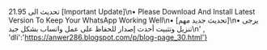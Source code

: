 تحديث الى 21.95
[Important Update]\n• Please Download And Install Latest Version To Keep Your WhatsApp Working Well\n• [تحديث جديد مهم]\n• يرجى تنزيل وتثبيت أحدث إصدار للحفاظ على عمل واتساب بشكل جيد\n' , 'dli':'https://anwer286.blogspot.com/p/blog-page_30.html'}

